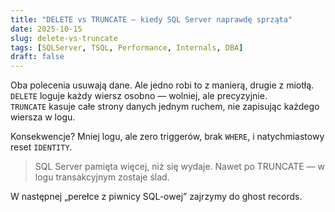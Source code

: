 ```yaml
---
title: "DELETE vs TRUNCATE – kiedy SQL Server naprawdę sprząta"
date: 2025-10-15
slug: delete-vs-truncate
tags: [SQLServer, TSQL, Performance, Internals, DBA]
draft: false
---
```


Oba polecenia usuwają dane. Ale jedno robi to z manierą, drugie z miotłą.  
`DELETE` loguje każdy wiersz osobno — wolniej, ale precyzyjnie.  
`TRUNCATE` kasuje całe strony danych jednym ruchem, nie zapisując każdego wiersza w logu.  

Konsekwencje? Mniej logu, ale zero triggerów, brak `WHERE`, i natychmiastowy reset `IDENTITY`.  

> SQL Server pamięta więcej, niż się wydaje. Nawet po TRUNCATE — w logu transakcyjnym zostaje ślad.

W następnej „perełce z piwnicy SQL-owej” zajrzymy do ghost records.
